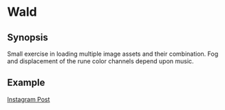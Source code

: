 # Wald

## Synopsis

Small exercise in loading multiple image assets and their combination.
Fog and displacement of the rune color channels depend upon music.

## Example

[Instagram Post](https://www.instagram.com/p/BfEWD3ZhImq/)


